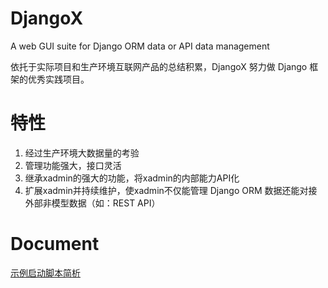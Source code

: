 # DjangoX
A web GUI suite for Django ORM data or API data management

依托于实际项目和生产环境互联网产品的总结积累，DjangoX 努力做 Django 框架的优秀实践项目。

# 特性
1. 经过生产环境大数据量的考验
2. 管理功能强大，接口灵活
3. 继承xadmin的强大的功能，将xadmin的内部能力API化
4. 扩展xadmin并持续维护，使xadmin不仅能管理 Django ORM 数据还能对接外部非模型数据（如：REST API）

# Document
[示例启动脚本简析](http://www.oejia.net/blog/2016/01/25/djangox_start_py.html)

